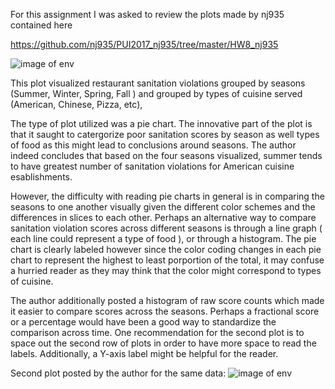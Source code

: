 For this assignment  I was asked to review the  plots made by nj935  contained here

https://github.com/nj935/PUI2017_nj935/tree/master/HW8_nj935

![image of env]( https://github.com/nj935/PUI2017_nj935/blob/master/HW8_nj935/restaurants2.png)


 This plot visualized restaurant 
sanitation violations grouped by seasons (Summer, Winter, Spring, Fall )  and grouped by types of cuisine served (American, Chinese, Pizza, etc), 

The type of plot utilized was a pie chart. The innovative part of the plot is that it saught to 
catergorize poor sanitation scores by season as well types of food as this might lead to conclusions around seasons. The author indeed concludes that based on the four seasons visualized, summer tends to have  greatest number of sanitation violations for American cuisine esablishments. 

However, the difficulty with reading pie charts in general is in comparing the seasons to one another visually given the different color schemes and the differences in slices to each other. Perhaps an alternative way to compare sanitation violation scores across different seasons is through a line graph ( each line could represent a type of food ), or through a histogram. The pie chart is clearly labeled however since the color coding changes in each pie chart to represent the highest to least porportion of the total, it may confuse a hurried reader as they may think that the color might correspond to types of cuisine. 

The author additionally posted a histogram of raw score counts which made it easier to compare scores across the seasons.  Perhaps a fractional score or a percentage would have been a good way to standardize the comparison across time. One recommendation for the second plot is 
to space out the second row of plots in order to have more space to read the labels. Additionally, a Y-axis label might be helpful for the reader. 

Second plot posted by the author for the same data: 
![image of env](https://github.com/nj935/PUI2017_nj935/blob/master/HW8_nj935/restaurants_bar.png)


